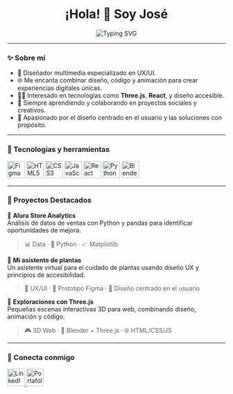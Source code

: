 <h1 align="center">¡Hola! 👋 Soy José</h1>

<p align="center">
  <img src="https://readme-typing-svg.herokuapp.com?font=Fira+Code&size=22&pause=1000&color=6C63FF&center=true&vCenter=true&width=435&lines=Diseñador+UX%2FUI+%F0%9F%92%A1;Apasionado+por+el+3D+y+la+interactividad+web;Siempre+aprendiendo+y+explorando" alt="Typing SVG" />
</p>

---

### ✨ Sobre mí

- 🎨 Diseñador multimedia especializado en UX/UI.
- 🌐 Me encanta combinar diseño, código y animación para crear experiencias digitales únicas.
- 🧑‍💻 Interesado en tecnologías como **Three.js**, **React**, y diseño accesible.
- 🌱 Siempre aprendiendo y colaborando en proyectos sociales y creativos.
- 🎯 Apasionado por el diseño centrado en el usuario y las soluciones con propósito.

---

### 🧰 Tecnologías y herramientas

<p align="left">
  <img src="https://cdn.jsdelivr.net/gh/devicons/devicon/icons/figma/figma-original.svg" alt="Figma" width="40" height="40"/>
  <img src="https://cdn.jsdelivr.net/gh/devicons/devicon/icons/html5/html5-original.svg" alt="HTML5" width="40" height="40"/>
  <img src="https://cdn.jsdelivr.net/gh/devicons/devicon/icons/css3/css3-original.svg" alt="CSS3" width="40" height="40"/>
  <img src="https://cdn.jsdelivr.net/gh/devicons/devicon/icons/javascript/javascript-original.svg" alt="JavaScript" width="40" height="40"/>
  <img src="https://cdn.jsdelivr.net/gh/devicons/devicon/icons/react/react-original.svg" alt="React" width="40" height="40"/>
  <img src="https://cdn.jsdelivr.net/gh/devicons/devicon/icons/python/python-original.svg" alt="Python" width="40" height="40"/>
  <img src="https://cdn.jsdelivr.net/gh/devicons/devicon/icons/blender/blender-original.svg" alt="Blender" width="40" height="40"/>
</p>

---

### 💼 Proyectos Destacados

🎨 **Alura Store Analytics**  
Análisis de datos de ventas con Python y pandas para identificar oportunidades de mejora.  
> 📊 Data · 🐍 Python · 📈 Matplotlib

🌿 **Mi asistente de plantas**  
Un asistente virtual para el cuidado de plantas usando diseño UX y principios de accesibilidad.  
> 🌱 UX/UI · 📱 Prototipo Figma · 🧠 Diseño centrado en el usuario

🧪 **Exploraciones con Three.js**  
Pequeñas escenas interactivas 3D para web, combinando diseño, animación y código.  
> 🎮 3D Web · 🎨 Blender + Three.js · 🌐 HTML/CSS/JS

---

### 🔗 Conecta conmigo

<p align="left">
  <a href="https://www.linkedin.com/in/TU-LINKEDIN" target="_blank">
    <img src="https://cdn.jsdelivr.net/gh/devicons/devicon/icons/linkedin/linkedin-original.svg" alt="LinkedIn" width="40" height="40"/>
  </a>
  <a href="https://TU-PORTAFOLIO.com" target="_blank">
    <img src="https://img.icons8.com/color/48/domain.png" alt="Portafolio" width="40" height="40"/>
  </a>
</p>
